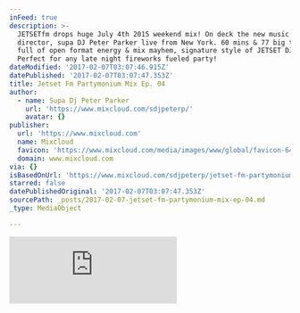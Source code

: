 ```yaml
---
inFeed: true
description: >-
  JETSETfm drops huge July 4th 2015 weekend mix! On deck the new music & mix
  director, supa DJ Peter Parker live from New York. 60 mins & 77 big tracks
  full of open format energy & mix mayhem, signature style of JETSET DJs!
  Perfect for any late night fireworks fueled party!
dateModified: '2017-02-07T03:07:46.915Z'
datePublished: '2017-02-07T03:07:47.353Z'
title: Jetset Fm Partymonium Mix Ep. 04
author:
  - name: Supa Dj Peter Parker
    url: 'https://www.mixcloud.com/sdjpeterp/'
    avatar: {}
publisher:
  url: 'https://www.mixcloud.com'
  name: Mixcloud
  favicon: 'https://www.mixcloud.com/media/images/www/global/favicon-64.png'
  domain: www.mixcloud.com
via: {}
isBasedOnUrl: 'https://www.mixcloud.com/sdjpeterp/jetset-fm-partymonium-mix-ep-04/'
starred: false
datePublishedOriginal: '2017-02-07T03:07:47.353Z'
sourcePath: _posts/2017-02-07-jetset-fm-partymonium-mix-ep-04.md
_type: MediaObject

---
```

<iframe src="https://cdn.embedly.com/widgets/media.html?src=https%3A%2F%2Fwww.mixcloud.com%2Fwidget%2Fiframe%2F%3Ffeed%3Dhttps%253A%252F%252Fwww.mixcloud.com%252Fsdjpeterp%252Fjetset-fm-partymonium-mix-ep-04%252F%26hide_cover%3D1&amp;url=https%3A%2F%2Fwww.mixcloud.com%2Fsdjpeterp%2Fjetset-fm-partymonium-mix-ep-04%2F&amp;image=https%3A%2F%2Fthumbnailer.mixcloud.com%2Funsafe%2F1200x628%2Ffilters%3Awatermark%28graphics%2Fplay-button-scaled.png%2C300%2C14%2C0%29%2Fextaudio%2Fa%2F9%2Fe%2F9%2Fee16-5f67-49a2-a207-aa17c5a654fe.jpg&amp;key=b7d04c9b404c499eba89ee7072e1c4f7&amp;type=text%2Fhtml&amp;schema=mixcloud" width="None" height="120" scrolling="no" frameborder="0" allowfullscreen="" style=""></iframe>
